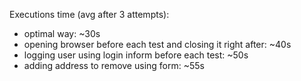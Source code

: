 Executions time (avg after 3 attempts):
- optimal way: ~30s
- opening browser before each test and closing it right after: ~40s
- logging user using login inform before each test: ~50s
- adding address to remove using form: ~55s
